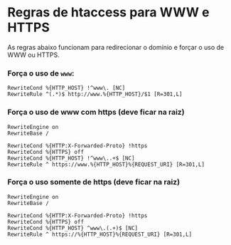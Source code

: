 # Regras de htaccess para WWW e HTTPS

As regras abaixo funcionam para redirecionar o domínio e forçar o uso de WWW ou HTTPS.

### Força o uso de `www`:

```
RewriteCond %{HTTP_HOST} !^www\. [NC]
RewriteRule ^(.*)$ http://www.%{HTTP_HOST}/$1 [R=301,L]
```

### Força o uso de www com https (deve ficar na raiz)

```
RewriteEngine on
RewriteBase /

RewriteCond %{HTTP:X-Forwarded-Proto} !https
RewriteCond %{HTTPS} off
RewriteCond %{HTTP_HOST} !^www\..+$ [NC]
RewriteRule ^ https://www.%{HTTP_HOST}%{REQUEST_URI} [R=301,L]
```

### Força o uso somente de https (deve ficar na raiz)

```
RewriteEngine on
RewriteBase /

RewriteCond %{HTTP:X-Forwarded-Proto} !https
RewriteCond %{HTTPS} off
RewriteCond %{HTTP_HOST} ^www\.(.+)$ [NC]
RewriteRule ^ https://%{HTTP_HOST}%{REQUEST_URI} [R=301,L]
```